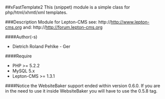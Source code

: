 ##xFastTemplate2
This (snippet) module is a simple class for php/html/xhmtl/xml templates.

###Description
Module for Lepton-CMS
see: http://http://www.lepton-cms.org
and: http://http://forum.lepton-cms.org

####Author(-s)
- Dietrich Roland Pehlke - Ger

####Require
- PHP >= 5.2.2
- MySQL 5.x
- Lepton-CMS >= 1.3.1

####Notice
the WebsiteBaker support ended within version 0.6.0. If you are in the need to use it inside WebsiteBaker you will have to use the 0.5.8 tag.